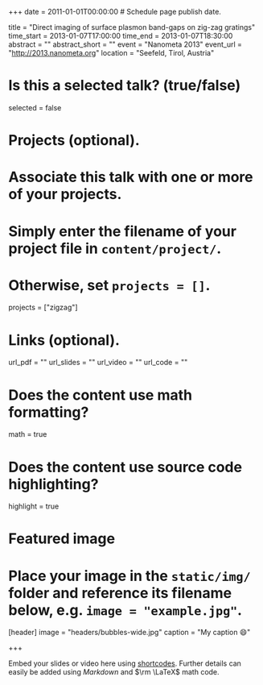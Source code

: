 +++
date = 2011-01-01T00:00:00  # Schedule page publish date.

title = "Direct imaging of surface plasmon band-gaps on zig-zag gratings"
time_start = 2013-01-07T17:00:00
time_end = 2013-01-07T18:30:00
abstract = ""
abstract_short = ""
event = "Nanometa 2013"
event_url = "http://2013.nanometa.org"
location = "Seefeld, Tirol, Austria"

# Is this a selected talk? (true/false)
selected = false

# Projects (optional).
#   Associate this talk with one or more of your projects.
#   Simply enter the filename of your project file in `content/project/`.
#   Otherwise, set `projects = []`.
projects = ["zigzag"]

# Links (optional).
url_pdf = ""
url_slides = ""
url_video = ""
url_code = ""

# Does the content use math formatting?
math = true

# Does the content use source code highlighting?
highlight = true

# Featured image
# Place your image in the `static/img/` folder and reference its filename below, e.g. `image = "example.jpg"`.
[header]
image = "headers/bubbles-wide.jpg"
caption = "My caption :smile:"

+++

Embed your slides or video here using [shortcodes](https://sourcethemes.com/academic/post/writing-markdown-latex/). Further details can easily be added using *Markdown* and $\rm \LaTeX$ math code.

